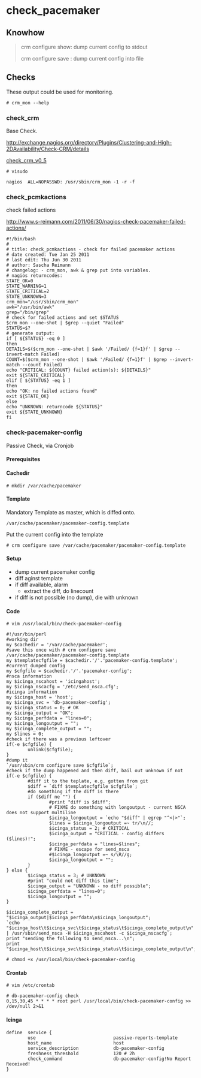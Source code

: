 # check_pacemaker

## Knowhow

> crm configure show: dump current config to stdout
>
> crm configure save <file>: dump current config into file

## Checks
These output could be used for monitoring.

```
# crm_mon --help
```

### check_crm
Base Check.

http://exchange.nagios.org/directory/Plugins/Clustering-and-High-2DAvailability/Check-CRM/details

[check_crm_v0_5](attachments/check_crm_v0_5)

```
# visudo

nagios  ALL=NOPASSWD: /usr/sbin/crm_mon -1 -r -f
```

### check_pcmkactions
check failed actions

http://www.s-reimann.com/2011/06/30/nagios-check-pacemaker-failed-actions/

```
#!/bin/bash
#
# title: check_pcmkactions - check for failed pacemaker actions
# date created: Tue Jan 25 2011
# last edit: Thu Jun 30 2011
# author: Sascha Reimann
# changelog: - crm_mon, awk & grep put into variables.
# nagios returncodes:
STATE_OK=0
STATE_WARNING=1
STATE_CRITICAL=2
STATE_UNKNOWN=3
crm_mon="/usr/sbin/crm_mon"
awk="/usr/bin/awk"
grep="/bin/grep"
# check for failed actions and set $STATUS
$crm_mon --one-shot | $grep --quiet "Failed"
STATUS=$?
# generate output:
if [ ${STATUS} -eq 0 ]
then
DETAILS=$($crm_mon --one-shot | $awk '/Failed/ {f=1}f' | $grep --invert-match Failed)
COUNT=$($crm_mon --one-shot | $awk '/Failed/ {f=1}f' | $grep --invert-match --count Failed)
echo "CRITICAL: ${COUNT} failed action(s): ${DETAILS}"
exit ${STATE_CRITICAL}
elif [ ${STATUS} -eq 1 ]
then
echo "OK: no failed actions found"
exit ${STATE_OK}
else
echo "UNKNOWN: returncode ${STATUS}"
exit ${STATE_UNKNOWN}
fi
```

### check-pacemaker-config
Passive Check, via Cronjob

#### Prerequisites

#### Cachedir
`# mkdir /var/cache/pacemaker`

#### Template
Mandatory Template as master, which is diffed onto.

```
/var/cache/pacemaker/pacemaker-config.template
```

Put the current config into the template

```
# crm configure save /var/cache/pacemaker/pacemaker-config.template
```

#### Setup

* dump current pacemaker config
* diff aginst template
* if diff available, alarm
  * extract the diff, do linecount
* if diff is not possible (no dump), die with unknown

#### Code

`# vim /usr/local/bin/check-pacemaker-config`

```
#!/usr/bin/perl
#working dir
my $cachedir = '/var/cache/pacemaker';
#save this once with # crm configure save /var/cache/pacemaker/pacemaker-config.template
my $templatecfgfile = $cachedir.'/'.'pacemaker-config.template';
#current dumped config
my $cfgfile = $cachedir.'/'.'pacemaker-config';
#nsca information
my $icinga_nscahost = 'icingahost';
my $icinga_nscacfg = '/etc/send_nsca.cfg';
#icinga information
my $icinga_host = 'host';
my $icinga_svc = 'db-pacemaker-config';
my $icinga_status = 0; # OK
my $icinga_output = "OK";
my $icinga_perfdata = "lines=0";
my $icinga_longoutput = "";
my $icinga_complete_output = "";
my $lines = 0;
#check if there was a previous leftover
if(-e $cfgfile) {
        unlink($cfgfile);
}
#dump it
`/usr/sbin/crm configure save $cfgfile`;
#check if the dump happened and then diff, bail out unknown if not
if(-e $cfgfile) {
        #diff it to the teplate, e.g. gotten from git
        $diff = `diff $templatecfgfile $cfgfile`;
        #do something if the diff is there
        if ($diff ne "") {
                #print "diff is $diff";
                # FIXME do something with longoutput - current NSCA does not support multiline
                $icinga_longoutput = `echo "$diff" | egrep "^<|>"`;
                $lines = $icinga_longoutput =~ tr/\n//;
                $icinga_status = 2; # CRITICAL
                $icinga_output = "CRITICAL - config differs ($lines)!";
                $icinga_perfdata = "lines=$lines";
                # FIXME - escape for send_nsca
                #$icinga_longoutput =~ s/\R//g;
                $icinga_longoutput = "";
        }
} else {
        $icinga_status = 3; # UNKNOWN
        #print "could not diff this time";
        $icinga_output = "UNKNOWN - no diff possible";
        $icinga_perfdata = "lines=0";
        $icinga_longoutput = "";
}

$icinga_complete_output = "$icinga_output|$icinga_perfdata\n$icinga_longoutput";
`echo "$icinga_host\t$icinga_svc\t$icinga_status\t$icinga_complete_output\n" | /usr/sbin/send_nsca -H $icinga_nscahost -c $icinga_nscacfg`;
print "sending the following to send_nsca...\n";
print "$icinga_host\t$icinga_svc\t$icinga_status\t$icinga_complete_output\n";
```

`# chmod +x /usr/local/bin/check-pacemaker-config`

#### Crontab

```
# vim /etc/crontab

# db-pacemaker-config check
0,15,30,45 * * * * root perl /usr/local/bin/check-pacemaker-config >> /dev/null 2>&1
```

#### Icinga

```
define  service {
        use                             passive-reports-template
        host_name                       host
        service_description             db-pacemaker-config
        freshness_threshold             120 # 2h
        check_command                   db-pacemaker-config!No Report Received!
}
```
